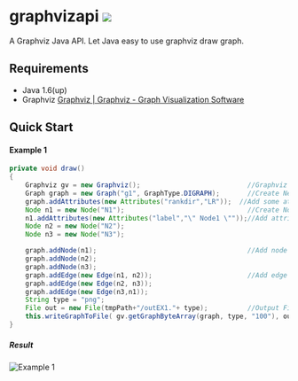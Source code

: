 # graphvizapi ![](https://travis-ci.org/eternnoir/graphvizapi.svg?branch=master)

A Graphviz Java API. Let Java easy to use graphviz draw graph.

## Requirements

* Java 1.6(up)
* Graphviz [Graphviz | Graphviz - Graph Visualization Software](www.graphviz.org/)

## Quick Start

#### Example 1
```java
private void draw()
{
    Graphviz gv = new Graphviz();                           //Graphviz Object.
    Graph graph = new Graph("g1", GraphType.DIGRAPH);       //Create New Gpaph.
    graph.addAttributes(new Attributes("rankdir","LR"));  //Add some attribute.
    Node n1 = new Node("N1");                               //Create Node Object.
    n1.addAttributes(new Attributes("label","\" Node1 \""));//Add attribute
    Node n2 = new Node("N2");
    Node n3 = new Node("N3");

    graph.addNode(n1);                                      //Add node to graph.
    graph.addNode(n2);
    graph.addNode(n3);
    graph.addEdge(new Edge(n1, n2));                        //Add edge
    graph.addEdge(new Edge(n2, n3));
    graph.addEdge(new Edge(n3,n1));
    String type = "png";
    File out = new File(tmpPath+"/outEX1."+ type);          //Output File.
    this.writeGraphToFile( gv.getGraphByteArray(graph, type, "100"), out );
}
```
##### Result
![Example 1](https://raw.githubusercontent.com/eternnoir/graphvizapi/master/Sample/outEX1.png)

